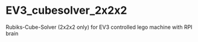 # EV3_cubesolver_2x2x2
 Rubiks-Cube-Solver (2x2x2 only) for EV3 controlled lego machine with RPI brain
